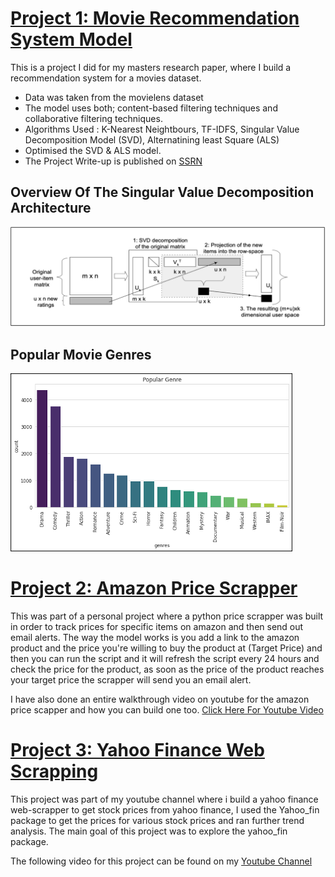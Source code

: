 # [Project 1: Movie Recommendation System Model](https://github.com/RonitMalik/Movie-Recommendation-System-)

This is a project I did for my masters research paper, where I build a recommendation system for a movies dataset.

* Data was taken from the movielens dataset 
* The model uses both; content-based filtering techniques and collaborative filtering techniques. 
* Algorithms Used : K-Nearest Neightbours, TF-IDFS, Singular Value Decomposition Model (SVD), Alternatining least Square (ALS) 
* Optimised the SVD & ALS model. 
* The Project Write-up is published on [SSRN](https://papers.ssrn.com/sol3/papers.cfm?abstract_id=3791837)

## Overview Of The Singular Value Decomposition Architecture 
![](https://github.com/RonitMalik/ron-s_portfolio/blob/main/Images/Picture%201.png)

## Popular Movie Genres 
![](https://github.com/RonitMalik/ron-s_portfolio/blob/main/Images/Picture%202.png)


# [Project 2: Amazon Price Scrapper](https://github.com/RonitMalik/BlackFriday_pythonScrapper)

This was part of a personal project where a python price scrapper was built in order to track prices for specific items on amazon and then send out email alerts. 
The way the model works is you add a link to the amazon product and the price you're willing to buy the product at (Target Price) and then you can run the script and it will refresh the script every 24 hours and check the price for the product, as soon as the price of the product reaches your target price the scrapper will send you an email alert. 

I have also done an entire walkthrough video on youtube for the amazon price scapper and how you can build one too. [Click Here For Youtube Video](https://www.youtube.com/watch?v=vO668yAX3p8)

# [Project 3: Yahoo Finance Web Scrapping](https://github.com/RonitMalik/BlackFriday_pythonScrapper)

This project was part of my youtube channel where i build a yahoo finance web-scrapper to get stock prices from yahoo finance, I used the Yahoo_fin package to get the prices for various stock prices and ran further trend analysis. The main goal of this project was to explore the yahoo_fin package. 

The following video for this project can be found on my [Youtube Channel](https://www.youtube.com/watch?v=AsxpHMq2auc&t=656s)

